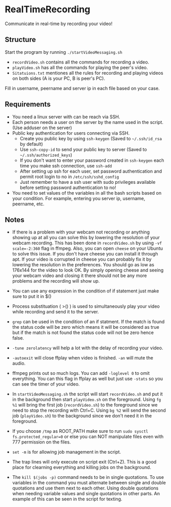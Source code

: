 # RealTimeRecording

Communicate in real-time by recording your video!

## Structure
Start the program by running `./startVideoMessaging.sh`

- `recordVideo.sh` contains all the commands for recording a video.
- `playVideo.sh` has all the commands for playing the peer's video.
- `Sitatuions.txt` mentiones all the rules for recording and playing videos on both sides (A is your PC, B is peer's PC).

Fill in username, peername and server ip in each file based on your case.

## Requirements

- You need a linux server with can be reach via SSH.
- Each person needs a user on the server by the name used in the script. (Use adduser on the server)
- Public key authentication for users connecting via SSH.
	- Create you public key by using `ssh-keygen` (Saved to `~/.ssh/id_rsa` by default)
	- Use `ssh-copy-id` to send your public key to server (Saved to `~/.ssh/authorized_keys`)
	- If you don't want to enter your password created in `ssh-keygen` each time you make ssh connection, use `ssh-add`
	- After setting up ssh for each user, set password authentication and permit root login to no in `/etc/ssh/sshd_config`
	- Just remember to have a ssh user with sudo privileges available before setting password authentication to no!
- You need to set values of the variables in all the bash scripts based on your condition. For example, entering you server ip, username, peername, etc.

## Notes

- If there is a problem with your webcam not recording or anything showing up at all you can solve this by lowering the resolution of your webcam recording. This has been done in `recordVideo.sh` by using `-vf scale=-2:360` flag in ffmpeg. Also, you can open `cheese` on your Ubuntu to solve this issue. If you don't have cheese you can install it through apt. If your video is corrupted in cheese you can probably fix it by lowering the resolution in the preferences. You should go as low as 176x144 for the video to look OK. By simply opening cheese and seeing your webcam video and closing it there should not be any more problems and the recording will show up.

- You can use any expression in the condition of if statement just make sure to put it in $()

- Process substituation ( >() ) is used to simultaneously play your video while recording and send it to the server.

- `grep` can be used in the condition of an if statment. If the match is found the status code will be zero which means it will be considered as true but if the match is not found the status code will not be zero hence false.

- `-tune zerolatency` will help a lot with the delay of recording your video.

- `-autoexit` will close ffplay when video is finished. `-an` will mute the audio.

- ffmpeg prints out so much logs. You can add `-loglevel 0` to omit everything. You can this flag in ffplay as well but just use `-stats` so you can see the timer of your video.

- In `startVideoMessaging.sh` the script will start `recordVideo.sh` and put it in the background then start `playVideo.sh` on the foreground. Using `fg %1` will bring the first job (`recordVideo.sh`) to the foreground since we need to stop the recording with Ctrl+C. Using `bg %2` will send the second job (`playVideo.sh`) to the background since we don't need it in the foreground.

- If you choose `/tmp` as ROOT_PATH make sure to run `sudo sysctl fs.protected_regular=0` or else you can NOT manipulate files even with 777 permission on the files.

- `set -m` is for allowing job management in the script.

- The trap lines will only execute on script exit (Ctrl+Z). This is a good place for clearning everything and killing jobs on the background.

- The `kill $(jobs -p)` command needs to be in single quotations. To use variables in the command you must alternate between single and double quotations and use them next to each other. Using double quotations when needing variable values and single quotations in other parts. An example of this can be seen in the script for texting.
